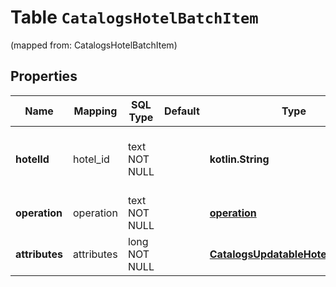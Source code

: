 
# Table `CatalogsHotelBatchItem`
(mapped from: CatalogsHotelBatchItem)

## Properties
Name | Mapping | SQL Type | Default | Type | Description | Notes
---- | ------- | -------- | ------- | ---- | ----------- | -----
**hotelId** | hotel_id | text NOT NULL |  | **kotlin.String** | The catalog hotel id in the merchant namespace | 
**operation** | operation | text NOT NULL |  | [**operation**](#Operation) |  | 
**attributes** | attributes | long NOT NULL |  | [**CatalogsUpdatableHotelAttributes**](CatalogsUpdatableHotelAttributes.md) |  |  [foreignkey]





